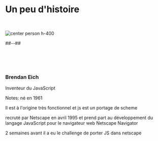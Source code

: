 <!-- .slide: class="two-column" -->

# Un peu d'histoire

&nbsp;

![center person h-400](./assets/images/brendan_eich.png)

##--##

<!-- .element: class="person" -->

&nbsp;  
&nbsp;  
&nbsp;

### Brendan Eich

Inventeur du JavaScript

Notes:
né en 1961

Il est à l'origine très fonctionnel et js est un portage de scheme

recruté par Netscape en avril 1995 et prend part au développement du langage
JavaScript
pour le navigateur web
Netscape Navigator

2 semaines avant il a eu le challenge de porter JS dans netscape

